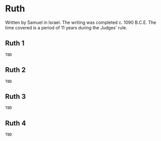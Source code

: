 # Ruth

Written by Samuel in Israel. The writing was completed c. 1090 B.C.E. The time covered is a period of 11 years during the Judges' rule.

## Ruth 1

```
TBD
```

## Ruth 2

```
TBD
```

## Ruth 3

```
TBD
```

## Ruth 4

```
TBD
```

